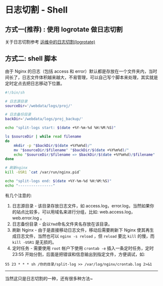 # 日志切割 - Shell

## 方式一(推荐) : 使用 logrotate 做日志切割

关于日志切割参考 [运维中的日志切割(logrotate)](../../os/linux/logrotate.md)

## 方式二: shell 脚本

由于 Nginx 的日志（包括 access 和 error）默认都是存放在一个文件夹内，当时间长了，日志文件体积越来越大，不易管理，可以自己写个脚本来处理，其实就是定时定点去把日志移动下位置。

```bash
#!/bin/sh

# 日志源目录
sourceDir='/webdata/logs/proj/'

# 日志备份目录
backDir='/webdata/logs/proj_backup/'

echo "split-logs start: $(date +%Y-%m-%d %H:%M:%S)"

ls $sourceDir | while read filename
do
    mkdir -p "$backDir/$(date +%Y%m%d)/"
    mv "$sourceDir/$filename" "$backDir/$(date +%Y%m%d)/"
    echo "$sourceDir/$filename => $backDir/$(date +%Y%m%d)/$filename"
done

# 刷新nginx
kill -USR1 `cat /var/run/nginx.pid`

echo "split-logs end: $(date +%Y-%m-%d %H:%M:%S)"
echo "----------------"
```

有几个注意的:

1. 日志源目录 - 该目录存放日志文件，如 access.log，error.log，当然如果你的站点比较多，可以用域名来进行分组，比如: web.access.log，web.error.log 。
2. 日志备份目录 - 会以`Ymd`命名文件夹名存放在该目录。
3. 刷新 Nginx - 由于是直接移动日志文件，移动后需要刷新下 Nginx 使其再生成日志文件，当然也可以 `nginx -s reload` ，但 `reload` 要比 `kill` 的慢，而 `kill -USR1` 是无损的。
4. 定时任务 - 需要使用 `root` 帐户下使用 `crontab -e` 插入一条定时任务，定时 23:55 开始分割，后面是把错误和信息输出到指定文件，方便调试，如:

```
55 23 * * * sh /你的目录/split-log >> /var/log/nginx/crontab.log 2>&1
```

---

当然这只是日志切割的一种，还有很多种方法~
